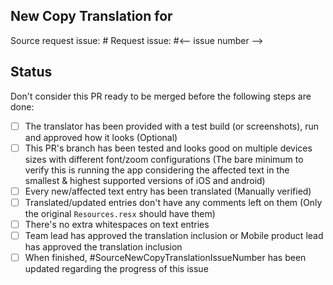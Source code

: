 ## New Copy Translation for <!-- Language Here -->

Source request issue: #<!-- insert original issue number -->
Request issue: #<-- issue number -->

## Status
Don't consider this PR ready to be merged before the following steps are done:

- [ ] The translator has been provided with a test build (or screenshots), run and approved how it looks (Optional)
- [ ] This PR's branch has been tested and looks good on multiple devices sizes with different font/zoom configurations (The bare minimum to verify this is running the app considering the affected text in the smallest & highest supported versions of iOS and android)
- [ ] Every new/affected text entry has been translated (Manually verified)
- [ ] Translated/updated entries don't have any comments left on them (Only the original `Resources.resx` should have them)
- [ ] There's no extra whitespaces on text entries
- [ ] Team lead has approved the translation inclusion or Mobile product lead has approved the translation inclusion
- [ ] When finished, #SourceNewCopyTranslationIssueNumber has been updated regarding the progress of this issue
